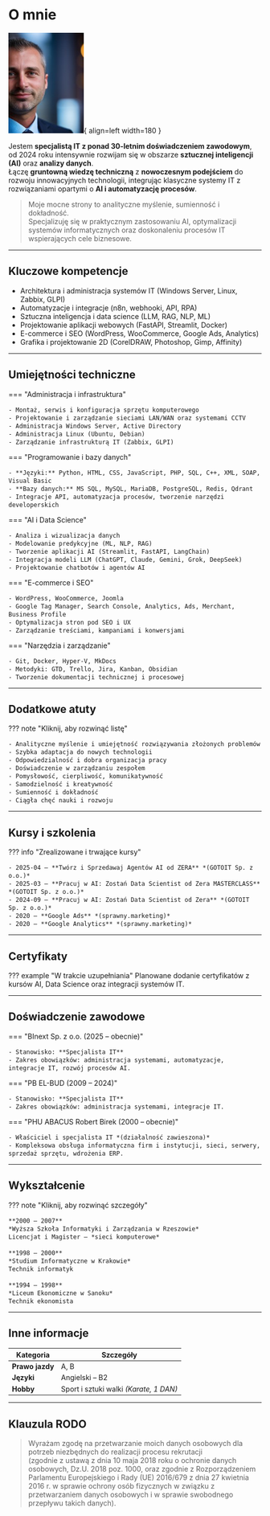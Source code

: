 # O mnie

![Robert Birek](assets/rb.jpg){ align=left width=180 }

Jestem **specjalistą IT z ponad 30-letnim doświadczeniem zawodowym**, od 2024 roku intensywnie rozwijam się w obszarze **sztucznej inteligencji (AI)** oraz **analizy danych**.  
Łączę **gruntowną wiedzę techniczną** z **nowoczesnym podejściem** do rozwoju innowacyjnych technologii, integrując klasyczne systemy IT z rozwiązaniami opartymi o **AI i automatyzację procesów**.

> Moje mocne strony to analityczne myślenie, sumienność i dokładność.  
> Specjalizuję się w praktycznym zastosowaniu AI, optymalizacji systemów informatycznych oraz doskonaleniu procesów IT wspierających cele biznesowe.

---

## Kluczowe kompetencje

- Architektura i administracja systemów IT (Windows Server, Linux, Zabbix, GLPI)  
- Automatyzacje i integracje (n8n, webhooki, API, RPA)  
- Sztuczna inteligencja i data science (LLM, RAG, NLP, ML)  
- Projektowanie aplikacji webowych (FastAPI, Streamlit, Docker)  
- E-commerce i SEO (WordPress, WooCommerce, Google Ads, Analytics)  
- Grafika i projektowanie 2D (CorelDRAW, Photoshop, Gimp, Affinity)

---

## Umiejętności techniczne


=== "Administracja i infrastruktura"

    - Montaż, serwis i konfiguracja sprzętu komputerowego  
    - Projektowanie i zarządzanie sieciami LAN/WAN oraz systemami CCTV  
    - Administracja Windows Server, Active Directory  
    - Administracja Linux (Ubuntu, Debian)  
    - Zarządzanie infrastrukturą IT (Zabbix, GLPI)  

=== "Programowanie i bazy danych"

    - **Języki:** Python, HTML, CSS, JavaScript, PHP, SQL, C++, XML, SOAP, Visual Basic  
    - **Bazy danych:** MS SQL, MySQL, MariaDB, PostgreSQL, Redis, Qdrant  
    - Integracje API, automatyzacja procesów, tworzenie narzędzi developerskich  

=== "AI i Data Science"

    - Analiza i wizualizacja danych  
    - Modelowanie predykcyjne (ML, NLP, RAG)  
    - Tworzenie aplikacji AI (Streamlit, FastAPI, LangChain)  
    - Integracja modeli LLM (ChatGPT, Claude, Gemini, Grok, DeepSeek)  
    - Projektowanie chatbotów i agentów AI  

=== "E-commerce i SEO"

    - WordPress, WooCommerce, Joomla  
    - Google Tag Manager, Search Console, Analytics, Ads, Merchant, Business Profile  
    - Optymalizacja stron pod SEO i UX  
    - Zarządzanie treściami, kampaniami i konwersjami  

=== "Narzędzia i zarządzanie"

    - Git, Docker, Hyper-V, MkDocs  
    - Metodyki: GTD, Trello, Jira, Kanban, Obsidian  
    - Tworzenie dokumentacji technicznej i procesowej  


---

## Dodatkowe atuty

??? note "Kliknij, aby rozwinąć listę"

    - Analityczne myślenie i umiejętność rozwiązywania złożonych problemów  
    - Szybka adaptacja do nowych technologii  
    - Odpowiedzialność i dobra organizacja pracy  
    - Doświadczenie w zarządzaniu zespołem  
    - Pomysłowość, cierpliwość, komunikatywność  
    - Samodzielność i kreatywność  
    - Sumienność i dokładność  
    - Ciągła chęć nauki i rozwoju  

---

## Kursy i szkolenia

??? info "Zrealizowane i trwające kursy"

    - 2025-04 — **Twórz i Sprzedawaj Agentów AI od ZERA** *(GOTOIT Sp. z o.o.)*  
    - 2025-03 — **Pracuj w AI: Zostań Data Scientist od Zera MASTERCLASS** *(GOTOIT Sp. z o.o.)*  
    - 2024-09 — **Pracuj w AI: Zostań Data Scientist od Zera** *(GOTOIT Sp. z o.o.)*  
    - 2020 — **Google Ads** *(sprawny.marketing)*  
    - 2020 — **Google Analytics** *(sprawny.marketing)*  

---

## Certyfikaty

??? example "W trakcie uzupełniania"
    Planowane dodanie certyfikatów z kursów AI, Data Science oraz integracji systemów IT.

---

## Doświadczenie zawodowe

=== "BInext Sp. z o.o. (2025 – obecnie)"

    - Stanowisko: **Specjalista IT**  
    - Zakres obowiązków: administracja systemami, automatyzacje, integracje IT, rozwój procesów AI.

=== "PB EL-BUD (2009 – 2024)"

    - Stanowisko: **Specjalista IT**  
    - Zakres obowiązków: administracja systemami, integracje IT.

=== "PHU ABACUS Robert Birek (2000 – obecnie)"

    - Właściciel i specjalista IT *(działalność zawieszona)*  
    - Kompleksowa obsługa informatyczna firm i instytucji, sieci, serwery, sprzedaż sprzętu, wdrożenia ERP.

---

## Wykształcenie

??? note "Kliknij, aby rozwinąć szczegóły"

    **2000 – 2007**  
    *Wyższa Szkoła Informatyki i Zarządzania w Rzeszowie*  
    Licencjat i Magister – *sieci komputerowe*  

    **1998 – 2000**  
    *Studium Informatyczne w Krakowie*  
    Technik informatyk  

    **1994 – 1998**  
    *Liceum Ekonomiczne w Sanoku*  
    Technik ekonomista  

---

## Inne informacje

| Kategoria       | Szczegóły |
|------------------|-----------|
| **Prawo jazdy**  | A, B |
| **Języki**       | Angielski – B2 |
| **Hobby**        | Sport i sztuki walki *(Karate, 1 DAN)* |

---

## Klauzula RODO

> Wyrażam zgodę na przetwarzanie moich danych osobowych dla potrzeb niezbędnych do realizacji procesu rekrutacji  
> (zgodnie z ustawą z dnia 10 maja 2018 roku o ochronie danych osobowych, Dz.U. 2018 poz. 1000, oraz zgodnie z Rozporządzeniem Parlamentu Europejskiego i Rady (UE) 2016/679 z dnia 27 kwietnia 2016 r. w sprawie ochrony osób fizycznych w związku z przetwarzaniem danych osobowych i w sprawie swobodnego przepływu takich danych).
